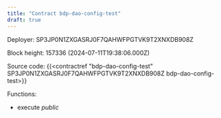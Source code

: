 ```yaml
---
title: "Contract bdp-dao-config-test"
draft: true
---
```

Deployer: SP3JP0N1ZXGASRJ0F7QAHWFPGTVK9T2XNXDB908Z


 



Block height: 157336 (2024-07-11T19:38:06.000Z)

Source code: {{<contractref "bdp-dao-config-test" SP3JP0N1ZXGASRJ0F7QAHWFPGTVK9T2XNXDB908Z bdp-dao-config-test>}}

Functions:

* execute _public_
